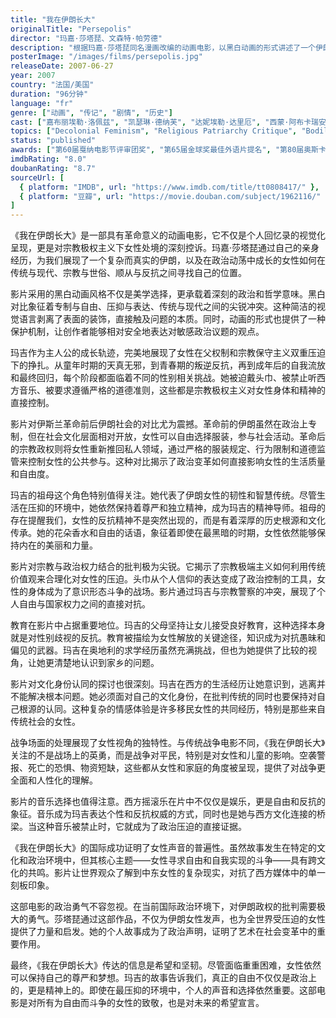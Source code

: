 ```yaml
---
title: "我在伊朗长大"
originalTitle: "Persepolis"
director: "玛嘉·莎塔琵、文森特·帕劳德"
description: "根据玛嘉·莎塔琵同名漫画改编的动画电影，以黑白动画的形式讲述了一个伊朗女孩在伊斯兰革命前后的成长经历，深刻探讨了女性在宗教极权主义下的生存状态与反抗精神。"
posterImage: "/images/films/persepolis.jpg"
releaseDate: 2007-06-27
year: 2007
country: "法国/美国"
duration: "96分钟"
language: "fr"
genre: ["动画", "传记", "剧情", "历史"]
cast: ["嘉布丽埃勒·洛佩兹", "凯瑟琳·德纳芙", "达妮埃勒·达里厄", "西蒙·阿布卡瑞安"]
topics: ["Decolonial Feminism", "Religious Patriarchy Critique", "Bodily Autonomy", "Feminist Art", "Political Participation", "Cultural Identity"]
status: "published"
awards: ["第60届戛纳电影节评审团奖", "第65届金球奖最佳外语片提名", "第80届奥斯卡最佳动画长片提名"]
imdbRating: "8.0"
doubanRating: "8.7"
sourceUrl: [
  { platform: "IMDB", url: "https://www.imdb.com/title/tt0808417/" },
  { platform: "豆瓣", url: "https://movie.douban.com/subject/1962116/" }
]
---
```


《我在伊朗长大》是一部具有革命意义的动画电影，它不仅是个人回忆录的视觉化呈现，更是对宗教极权主义下女性处境的深刻控诉。玛嘉·莎塔琵通过自己的亲身经历，为我们展现了一个复杂而真实的伊朗，以及在政治动荡中成长的女性如何在传统与现代、宗教与世俗、顺从与反抗之间寻找自己的位置。

影片采用的黑白动画风格不仅是美学选择，更承载着深刻的政治和哲学意味。黑白对比象征着专制与自由、压抑与表达、传统与现代之间的尖锐冲突。这种简洁的视觉语言剥离了表面的装饰，直接触及问题的本质。同时，动画的形式也提供了一种保护机制，让创作者能够相对安全地表达对敏感政治议题的观点。

玛吉作为主人公的成长轨迹，完美地展现了女性在父权制和宗教保守主义双重压迫下的挣扎。从童年时期的天真无邪，到青春期的叛逆反抗，再到成年后的自我流放和最终回归，每个阶段都面临着不同的性别相关挑战。她被迫戴头巾、被禁止听西方音乐、被要求遵循严格的道德准则，这些都是宗教极权主义对女性身体和精神的直接控制。

影片对伊斯兰革命前后伊朗社会的对比尤为震撼。革命前的伊朗虽然在政治上专制，但在社会文化层面相对开放，女性可以自由选择服装，参与社会活动。革命后的宗教政权则将女性重新推回私人领域，通过严格的服装规定、行为限制和道德监管来控制女性的公共参与。这种对比揭示了政治变革如何直接影响女性的生活质量和自由度。

玛吉的祖母这个角色特别值得关注。她代表了伊朗女性的韧性和智慧传统。尽管生活在压抑的环境中，她依然保持着尊严和独立精神，成为玛吉的精神导师。祖母的存在提醒我们，女性的反抗精神不是突然出现的，而是有着深厚的历史根源和文化传承。她的花朵香水和自由的话语，象征着即使在最黑暗的时期，女性依然能够保持内在的美丽和力量。

影片对宗教与政治权力结合的批判极为尖锐。它揭示了宗教极端主义如何利用传统价值观来合理化对女性的压迫。头巾从个人信仰的表达变成了政治控制的工具，女性的身体成为了意识形态斗争的战场。影片通过玛吉与宗教警察的冲突，展现了个人自由与国家权力之间的直接对抗。

教育在影片中占据重要地位。玛吉的父母坚持让女儿接受良好教育，这种选择本身就是对性别歧视的反抗。教育被描绘为女性解放的关键途径，知识成为对抗愚昧和偏见的武器。玛吉在奥地利的求学经历虽然充满挑战，但也为她提供了比较的视角，让她更清楚地认识到家乡的问题。

影片对文化身份认同的探讨也很深刻。玛吉在西方的生活经历让她意识到，逃离并不能解决根本问题。她必须面对自己的文化身份，在批判传统的同时也要保持对自己根源的认同。这种复杂的情感体验是许多移民女性的共同经历，特别是那些来自传统社会的女性。

战争场面的处理展现了女性视角的独特性。与传统战争电影不同，《我在伊朗长大》关注的不是战场上的英勇，而是战争对平民，特别是对女性和儿童的影响。空袭警报、死亡的恐惧、物资短缺，这些都从女性和家庭的角度被呈现，提供了对战争更全面和人性化的理解。

影片的音乐选择也值得注意。西方摇滚乐在片中不仅仅是娱乐，更是自由和反抗的象征。音乐成为玛吉表达个性和反抗权威的方式，同时也是她与西方文化连接的桥梁。当这种音乐被禁止时，它就成为了政治压迫的直接证据。

《我在伊朗长大》的国际成功证明了女性声音的普遍性。虽然故事发生在特定的文化和政治环境中，但其核心主题——女性寻求自由和自我实现的斗争——具有跨文化的共鸣。影片让世界观众了解到中东女性的复杂现实，对抗了西方媒体中的单一刻板印象。

这部电影的政治勇气不容忽视。在当前国际政治环境下，对伊朗政权的批判需要极大的勇气。莎塔琵通过这部作品，不仅为伊朗女性发声，也为全世界受压迫的女性提供了力量和启发。她的个人故事成为了政治声明，证明了艺术在社会变革中的重要作用。

最终，《我在伊朗长大》传达的信息是希望和坚韧。尽管面临重重困难，女性依然可以保持自己的尊严和梦想。玛吉的故事告诉我们，真正的自由不仅仅是政治上的，更是精神上的。即使在最压抑的环境中，个人的声音和选择依然重要。这部电影是对所有为自由而斗争的女性的致敬，也是对未来的希望宣言。